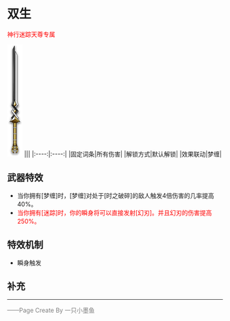 # 双生

<font color=red>神行迷踪天尊专属</font> 

![双生](../Img/Texture2D_Sword/双生.png)
|||
|:----:|:----:|
|固定词条|所有伤害|
|解锁方式|默认解锁|
|效果联动|梦缠|


## 武器特效
- 当你拥有[梦缠]时，[梦缠]对处于[时之破碎]的敌人触发4倍伤害的几率提高40%。
- <font color=red>当你拥有[迷踪]时，你的瞬身将可以直接发射[幻刃]。并且幻刃的伤害提高250%。</font>

## 特效机制
- 瞬身触发
## 补充

---

<font color=grey>——Page Create By 一只小墨鱼</font>
